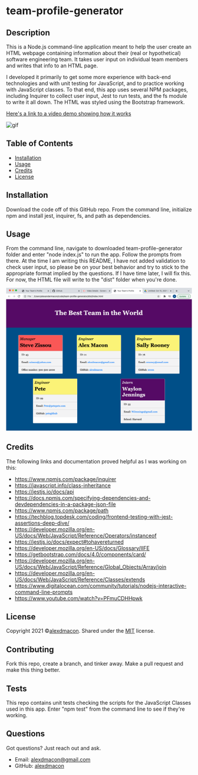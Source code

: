 # team-profile-generator

## Description

This is a Node.js command-line application meant to help the user create an HTML webpage containing information about their (real or hypothetical) software engineering team. It takes user input on individual team members and writes that info to an HTML page.

I developed it primarily to get some more experience with back-end technologies and with unit testing for JavaScript, and to practice working with JavaScript classes. To that end, this app uses several NPM packages, including Inquirer to collect user input, Jest to run tests, and the fs module to write it all down. The HTML was styled using the Bootstrap framework.

[Here's a link to a video demo showing how it works](https://drive.google.com/file/d/1OWBAl9GYYS-hdfTOtBXVzt536TPGmbnb/view)

![gif](assets/team-profile-generator.gif)

## Table of Contents

- [Installation](#installation)
- [Usage](#usage)
- [Credits](#credits)
- [License](#license)

## Installation

Download the code off of this GitHub repo. From the command line, initialize npm and install jest, inquirer, fs, and path as dependencies. 

## Usage

From the command line, navigate to downloaded team-profile-generator folder and enter "node index.js" to run the app. Follow the prompts from there. At the time I am writing this README, I have not added validation to check user input, so please be on your best behavior and try to stick to the appropriate format implied by the questions. If I have time later, I will fix this. For now, the HTML file will write to the "dist" folder when you're done.

![team profile generator screenshot](assets/team-profile-generator.png)

## Credits

The following links and documentation proved helpful as I was working on this:
- https://www.npmjs.com/package/inquirer
- https://javascript.info/class-inheritance
- https://jestjs.io/docs/api
- https://docs.npmjs.com/specifying-dependencies-and-devdependencies-in-a-package-json-file
- https://www.npmjs.com/package/path
- https://techblog.topdesk.com/coding/frontend-testing-with-jest-assertions-deep-dive/
- https://developer.mozilla.org/en-US/docs/Web/JavaScript/Reference/Operators/instanceof
- https://jestjs.io/docs/expect#tohavereturned
- https://developer.mozilla.org/en-US/docs/Glossary/IIFE
- https://getbootstrap.com/docs/4.0/components/card/
- https://developer.mozilla.org/en-US/docs/Web/JavaScript/Reference/Global_Objects/Array/join
- https://developer.mozilla.org/en-US/docs/Web/JavaScript/Reference/Classes/extends
- https://www.digitalocean.com/community/tutorials/nodejs-interactive-command-line-prompts
- https://www.youtube.com/watch?v=PFmuCDHHpwk


## License

Copyright 2021 ©[alexdmacon](https://github.com/alexdmacon). Shared under the [MIT](https://opensource.org/licenses/MIT) license.

## Contributing

Fork this repo, create a branch, and tinker away. Make a pull request and make this thing better.

## Tests

This repo contains unit tests checking the scripts for the JavaScript Classes used in this app. Enter "npm test" from the command line to see if they're working.

## Questions

Got questions? Just reach out and ask.

- Email: alexdmacon@gmail.com
- GitHub: [alexdmacon](https://github.com/alexdmacon)